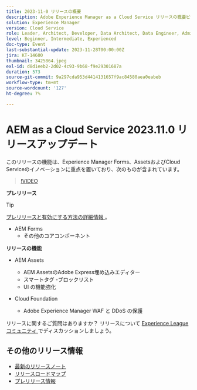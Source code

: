 ```yaml
---
title: 2023-11-0 リリースの概要
description: Adobe Experience Manager as a Cloud Service リリースの概要ビデオ 2023.11.0。このリリースの機能は、Experience Manager Forms、AssetsおよびCloud Serviceに重点を置いています
solution: Experience Manager
version: Cloud Service
role: Leader, Architect, Developer, Data Architect, Data Engineer, Admin, User
level: Beginner, Intermediate, Experienced
doc-type: Event
last-substantial-update: 2023-11-28T00:00:00Z
jira: KT-14600
thumbnail: 3425864.jpeg
exl-id: d8d1eeb2-2d02-4c93-9b68-f9e29301687a
duration: 573
source-git-commit: 9a297cda953d4414131657f9ac84580aea0eabeb
workflow-type: tm+mt
source-wordcount: '127'
ht-degree: 7%

---
```


# AEM as a Cloud Service 2023.11.0 リリースアップデート

このリリースの機能は、Experience Manager Forms、AssetsおよびCloud Serviceのイノベーションに重点を置いており、次のものが含まれています。

>[!VIDEO](https://video.tv.adobe.com/v/3425864/?learn=on)

**プレリリース**

>[!TIP]
>
>[ プレリリースと有効にする方法の詳細情報 ](https://experienceleague.adobe.com/docs/experience-manager-cloud-service/content/release-notes/prerelease.html)。

* AEM Forms
   * その他のコアコンポーネント

**リリースの機能**

* AEM Assets
   * AEM AssetsのAdobe Express埋め込みエディター
   * スマートタグ -ブロックリスト
   * UI の機能強化

* Cloud Foundation
   * Adobe Experience Manager WAF と DDoS の保護

リリースに関するご質問はありますか？  リリースについて [Experience Leagueコミュニティ ](https://adobe.ly/3uBHk1D) でディスカッションしましょう。

## その他のリリース情報

* [最新のリリースノート](https://experienceleague.adobe.com/docs/experience-manager-cloud-service/content/release-notes/home.html?lang=ja)
* [ リリースロードマップ ](https://experienceleague.adobe.com/docs/experience-manager-release-information/aem-release-updates/update-releases-roadmap.html?lang=ja)
* [ プレリリース情報 ](https://experienceleague.adobe.com/docs/experience-manager-cloud-service/content/release-notes/prerelease.html)
